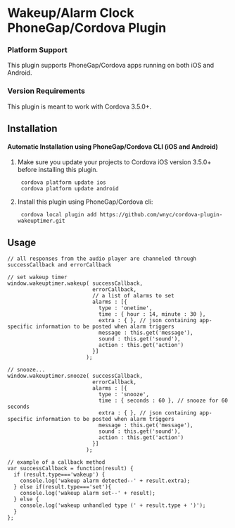 # Wakeup/Alarm Clock PhoneGap/Cordova Plugin

### Platform Support

This plugin supports PhoneGap/Cordova apps running on both iOS and Android.

### Version Requirements

This plugin is meant to work with Cordova 3.5.0+.

## Installation

#### Automatic Installation using PhoneGap/Cordova CLI (iOS and Android)
1. Make sure you update your projects to Cordova iOS version 3.5.0+ before installing this plugin.

        cordova platform update ios
        cordova platform update android

2. Install this plugin using PhoneGap/Cordova cli:

        cordova local plugin add https://github.com/wnyc/cordova-plugin-wakeuptimer.git

## Usage

    // all responses from the audio player are channeled through successCallback and errorCallback

    // set wakeup timer
    window.wakeuptimer.wakeup( successCallback,  
                               errorCallback, 
                               // a list of alarms to set
                               alarms : [{
                                 type : 'onetime',
                                 time : { hour : 14, minute : 30 },
                                 extra : { }, // json containing app-specific information to be posted when alarm triggers 
                                 message : this.get('message'),
                                 sound : this.get('sound'),
                                 action : this.get('action')
                               }] 
                             );

    // snooze...
    window.wakeuptimer.snooze( successCallback,
                               errorCallback,
                               alarms : [{
                                 type : 'snooze',
                                 time : { seconds : 60 }, // snooze for 60 seconds 
                                 extra : { }, // json containing app-specific information to be posted when alarm triggers
                                 message : this.get('message'),
                                 sound : this.get('sound'),
                                 action : this.get('action')
                               }]
                             );

    // example of a callback method
    var successCallback = function(result) {
      if (result.type==='wakeup') {
        console.log('wakeup alarm detected--' + result.extra);
      } else if(result.type==='set'){
        console.log('wakeup alarm set--' + result);
      } else {
        console.log('wakeup unhandled type (' + result.type + ')');
      }
    }; 
